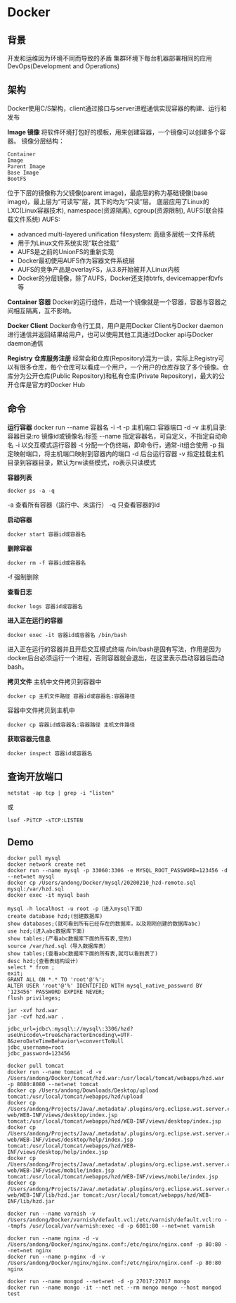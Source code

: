 # Docker

## 背景
开发和运维因为环境不同而导致的矛盾
集群环境下每台机器部署相同的应用
DevOps(Development and Operations)

## 架构
Docker使用C/S架构，client通过接口与server进程通信实现容器的构建、运行和发布

**Image 镜像**
将软件环境打包好的模板，用来创建容器，一个镜像可以创建多个容器。
镜像分层结构：
```
Container
Image
Parent Image
Base Image
BootFS
```
位于下层的镜像称为父镜像(parent image)，最底层的称为基础镜像(base image)，最上层为“可读写”层，其下的均为“只读”层。
底层应用了Linux的LXC(Linux容器技术), namespace(资源隔离), cgroup(资源限制), AUFS(联合挂载文件系统)
AUFS:
- advanced multi-layered unification filesystem: 高级多层统一文件系统
- 用于为Linux文件系统实现“联合挂载”
- AUFS是之前的UnionFS的重新实现
- Docker最初使用AUFS作为容器文件系统层
- AUFS的竞争产品是overlayFS，从3.8开始被并入Linux内核
- Docker的分层镜像，除了AUFS，Docker还支持btrfs, devicemapper和vfs等

**Container 容器**
Docker的运行组件，启动一个镜像就是一个容器，容器与容器之间相互隔离，互不影响。

**Docker Client**
Docker命令行工具，用户是用Docker Client与Docker daemon进行通信并返回结果给用户，也可以使用其他工具通过Docker api与Docker daemon通信

**Registry 仓库服务注册**
经常会和仓库(Repository)混为一谈，实际上Registry可以有很多仓库，每个仓库可以看成一个用户，一个用户的仓库存放了多个镜像。仓库分为公开仓库(Public Repository)和私有仓库(Private Repository)，最大的公开仓库是官方的Docker Hub

## 命令
**运行容器**
docker run --name 容器名 -i -t -p 主机端口:容器端口 -d -v 主机目录:容器目录:ro 镜像id或镜像名:标签
--name 指定容器名，可自定义，不指定自动命名
-i 以交互模式运行容器
-t 分配一个伪终端，即命令行，通常-it组合使用
-p 指定映射端口，将主机端口映射到容器内的端口
-d 后台运行容器
-v 指定挂载主机目录到容器目录，默认为rw读些模式，ro表示只读模式

**容器列表**
```
docker ps -a -q
```
-a 查看所有容器（运行中、未运行）
-q 只查看容器的id

**启动容器**
```
docker start 容器id或容器名
```

**删除容器**
```
docker rm -f 容器id或容器名
```
-f 强制删除

**查看日志**
```
docker logs 容器id或容器名
```

**进入正在运行的容器**
```
docker exec -it 容器id或容器名 /bin/bash
```
进入正在运行的容器并且开启交互模式终端
/bin/bash是固有写法，作用是因为docker后台必须运行一个进程，否则容器就会退出，在这里表示启动容器后启动bash。

**拷贝文件**
主机中文件拷贝到容器中
```
docker cp 主机文件路径 容器id或容器名:容器路径
```
容器中文件拷贝到主机中
```
docker cp 容器id或容器名:容器路径 主机文件路径
```

**获取容器元信息**
```
docker inspect 容器id或容器名
```

## 查询开放端口
```
netstat -ap tcp | grep -i "listen"
```
或
```
lsof -PiTCP -sTCP:LISTEN
```

## Demo
```
docker pull mysql
docker network create net
docker run --name mysql -p 33060:3306 -e MYSQL_ROOT_PASSWORD=123456 -d --net=net mysql
docker cp /Users/andong/Docker/mysql/20200210_hzd-remote.sql mysql:/var/hzd.sql
docker exec -it mysql bash
```

```
mysql -h localhost -u root -p（进入mysql下面）
create database hzd;(创建数据库)
show databases;(就可看到所有已经存在的数据库，以及刚刚创建的数据库abc)
use hzd;(进入abc数据库下面)
show tables;(产看abc数据库下面的所有表,空的)
source /var/hzd.sql（导入数据库表）
show tables;(查看abc数据库下面的所有表,就可以看到表了)
desc hzd;(查看表结构设计)
select * from ;
exit;
GRANT ALL ON *.* TO 'root'@'%';
ALTER USER 'root'@'%' IDENTIFIED WITH mysql_native_password BY '123456' PASSWORD EXPIRE NEVER;
flush privileges;
```

```
jar -xvf hzd.war
jar -cvf hzd.war .
```
```
jdbc_url=jdbc\:mysql\://mysql\:3306/hzd?useUnicode\=true&characterEncoding\=UTF-8&zeroDateTimeBehavior\=convertToNull
jdbc_username=root
jdbc_password=123456
```
```
docker pull tomcat
docker run --name tomcat -d -v /Users/andong/Docker/tomcat/hzd.war:/usr/local/tomcat/webapps/hzd.war -p 8080:8080 --net=net tomcat
docker cp /Users/andong/Downloads/Desktop/upload tomcat:/usr/local/tomcat/webapps/hzd/upload
docker cp /Users/andong/Projects/Java/.metadata/.plugins/org.eclipse.wst.server.core/tmp0/wtpwebapps/hzd-web/WEB-INF/views/desktop/index.jsp tomcat:/usr/local/tomcat/webapps/hzd/WEB-INF/views/desktop/index.jsp
docker cp /Users/andong/Projects/Java/.metadata/.plugins/org.eclipse.wst.server.core/tmp0/wtpwebapps/hzd-web/WEB-INF/views/desktop/help/index.jsp tomcat:/usr/local/tomcat/webapps/hzd/WEB-INF/views/desktop/help/index.jsp
docker cp /Users/andong/Projects/Java/.metadata/.plugins/org.eclipse.wst.server.core/tmp0/wtpwebapps/hzd-web/WEB-INF/views/mobile/index.jsp tomcat:/usr/local/tomcat/webapps/hzd/WEB-INF/views/mobile/index.jsp
docker cp /Users/andong/Projects/Java/.metadata/.plugins/org.eclipse.wst.server.core/tmp0/wtpwebapps/hzd-web/WEB-INF/lib/hzd.jar tomcat:/usr/local/tomcat/webapps/hzd/WEB-INF/lib/hzd.jar
```
```
docker run --name varnish -v /Users/andong/Docker/varnish/default.vcl:/etc/varnish/default.vcl:ro --tmpfs /usr/local/var/varnish:exec -d -p 6081:80 --net=net varnish
```
```
docker run --name nginx -d -v /Users/andong/Docker/nginx/nginx.conf:/etc/nginx/nginx.conf -p 80:80 --net=net nginx
docker run --name p-nginx -d -v /Users/andong/Docker/nginx/nginx.conf:/etc/nginx/nginx.conf -p 80:80 nginx

```
```
docker run --name mongod --net=net -d -p 27017:27017 mongo
docker run --name mongo -it --net net --rm mongo mongo --host mongod test
```
